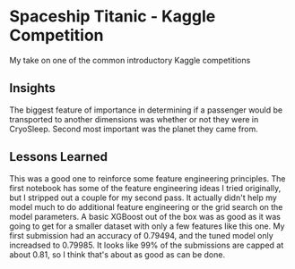 # Spaceship Titanic - Kaggle Competition
My take on one of the common introductory Kaggle competitions

## Insights
The biggest feature of importance in determining if a passenger would be transported to another dimensions was whether or not they were in CryoSleep. Second most important was the planet they came from.

## Lessons Learned
This was a good one to reinforce some feature engineering principles. The first notebook has some of the feature engineering ideas I tried originally, but I stripped out a couple for my second pass. It actually didn't help my model much to do additional feature engineering or the grid search on the model parameters. A basic XGBoost out of the box was as good as it was going to get for a smaller dataset with only a few features like this one. My first submission had an accuracy of 0.79494, and the tuned model only increadsed to 0.79985. It looks like 99% of the submissions are capped at about 0.81, so I think that's about as good as can be done.